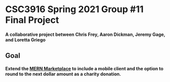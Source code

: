 
# CSC3916 Spring 2021 Group #11 Final Project

#### A collaborative project between Chris Frey, Aaron Dickman, Jeremy Gage, and Loretta Griego

## Goal

#### Extend the [MERN Marketplace](https://github.com/shamahoque/mern-marketplace/tree/master) to include a mobile client and the option to round to the next dollar amount as a charity donation.
